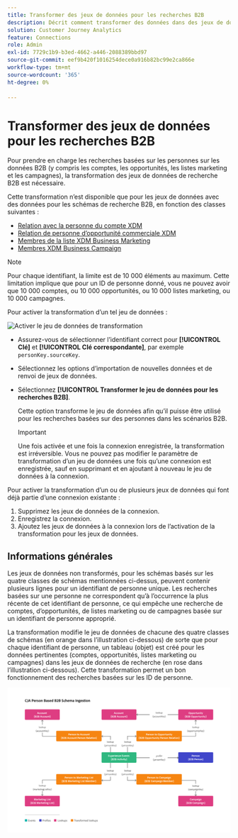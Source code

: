 ```yaml
---
title: Transformer des jeux de données pour les recherches B2B
description: Décrit comment transformer des données dans des jeux de données de schémas de recherche B2B spécifiques.
solution: Customer Journey Analytics
feature: Connections
role: Admin
exl-id: 7729c1b9-b3ed-4662-a446-2088389bbd97
source-git-commit: eef9b420f1016254dece0a916b82bc99e2ca866e
workflow-type: tm+mt
source-wordcount: '365'
ht-degree: 0%

---
```


# Transformer des jeux de données pour les recherches B2B

Pour prendre en charge les recherches basées sur les personnes sur les données B2B (y compris les comptes, les opportunités, les listes marketing et les campagnes), la transformation des jeux de données de recherche B2B est nécessaire.

Cette transformation n’est disponible que pour les jeux de données avec des données pour les schémas de recherche B2B, en fonction des classes suivantes :

* [Relation avec la personne du compte XDM ](https://experienceleague.adobe.com/en/docs/experience-platform/xdm/classes/b2b/business-account-person-relation)
* [Relation de personne d’opportunité commerciale XDM](https://experienceleague.adobe.com/en/docs/experience-platform/xdm/classes/b2b/business-opportunity-person-relation)
* [ Membres de la liste XDM Business Marketing ](https://experienceleague.adobe.com/en/docs/experience-platform/xdm/classes/b2b/business-marketing-list-members)
* [ Membres XDM Business Campaign ](https://experienceleague.adobe.com/en/docs/experience-platform/xdm/classes/b2b/business-campaign-members)

>[!NOTE]
>
>Pour chaque identifiant, la limite est de 10 000 éléments au maximum. Cette limitation implique que pour un ID de personne donné, vous ne pouvez avoir que 10 000 comptes, ou 10 000 opportunités, ou 10 000 listes marketing, ou 10 000 campagnes.


Pour activer la transformation d’un tel jeu de données :

![Activer le jeu de données de transformation](assets/transform-dataset.gif)

* Assurez-vous de sélectionner l’identifiant correct pour **[!UICONTROL Clé]** et **[!UICONTROL Clé correspondante]**, par exemple `personKey.sourceKey`.

* Sélectionnez les options d’importation de nouvelles données et de renvoi de jeux de données.

* Sélectionnez **[!UICONTROL Transformer le jeu de données pour les recherches B2B]**.

  Cette option transforme le jeu de données afin qu’il puisse être utilisé pour les recherches basées sur des personnes dans les scénarios B2B.


  >[!IMPORTANT]
  >
  >Une fois activée et une fois la connexion enregistrée, la transformation est irréversible. Vous ne pouvez pas modifier le paramètre de transformation d’un jeu de données une fois qu’une connexion est enregistrée, sauf en supprimant et en ajoutant à nouveau le jeu de données à la connexion.

Pour activer la transformation d’un ou de plusieurs jeux de données qui font déjà partie d’une connexion existante :

1. Supprimez les jeux de données de la connexion.
1. Enregistrez la connexion.
1. Ajoutez les jeux de données à la connexion lors de l’activation de la transformation pour les jeux de données.

## Informations générales

Les jeux de données non transformés, pour les schémas basés sur les quatre classes de schémas mentionnées ci-dessus, peuvent contenir plusieurs lignes pour un identifiant de personne unique. Les recherches basées sur une personne ne correspondent qu’à l’occurrence la plus récente de cet identifiant de personne, ce qui empêche une recherche de comptes, d’opportunités, de listes marketing ou de campagnes basée sur un identifiant de personne approprié.

La transformation modifie le jeu de données de chacune des quatre classes de schémas (en orange dans l’illustration ci-dessous) de sorte que pour chaque identifiant de personne, un tableau (objet) est créé pour les données pertinentes (comptes, opportunités, listes marketing ou campagnes) dans les jeux de données de recherche (en rose dans l’illustration ci-dessous). Cette transformation permet un bon fonctionnement des recherches basées sur les ID de personne.

![Schémas B2B](./assets/b2b-schemas.svg)
